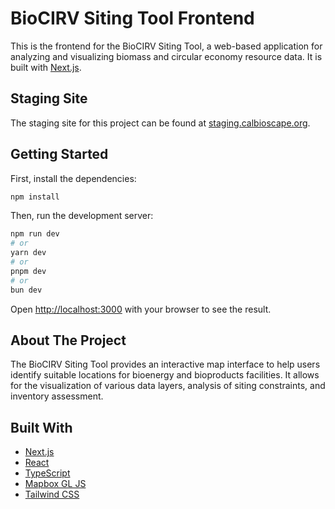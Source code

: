 # BioCIRV Siting Tool Frontend

This is the frontend for the BioCIRV Siting Tool, a web-based application for analyzing and visualizing biomass and circular economy resource data. It is built with [Next.js](https://nextjs.org).

## Staging Site

The staging site for this project can be found at [staging.calbioscape.org](https://staging.calbioscape.org).

## Getting Started

First, install the dependencies:
```bash
npm install
```

Then, run the development server:

```bash
npm run dev
# or
yarn dev
# or
pnpm dev
# or
bun dev
```

Open [http://localhost:3000](http://localhost:3000) with your browser to see the result.

## About The Project

The BioCIRV Siting Tool provides an interactive map interface to help users identify suitable locations for bioenergy and bioproducts facilities. It allows for the visualization of various data layers, analysis of siting constraints, and inventory assessment.

## Built With

*   [Next.js](https://nextjs.org/)
*   [React](https://reactjs.org/)
*   [TypeScript](https://www.typescriptlang.org/)
*   [Mapbox GL JS](https://docs.mapbox.com/mapbox-gl-js/api/)
*   [Tailwind CSS](https://tailwindcss.com/)
